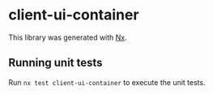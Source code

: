 # client-ui-container

This library was generated with [Nx](https://nx.dev).

## Running unit tests

Run `nx test client-ui-container` to execute the unit tests.
